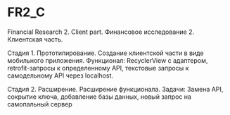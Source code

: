 # FR2_C
Financial Research 2. Client part.
Финансовое исследование 2. Клиентская часть.

Стадия 1. Прототипирование.
Создание клиентской части в виде мобильного приложения. Функционал: RecyclerView с адаптером, retrofit-запросы к определенному API, текстовые запросы к самодельному API через localhost.

Стадия 2. Расширение.
Расширение функционала. Задачи: Замена API, сокрытие ключа, добавление базы данных, новый запрос на самопальный сервер
